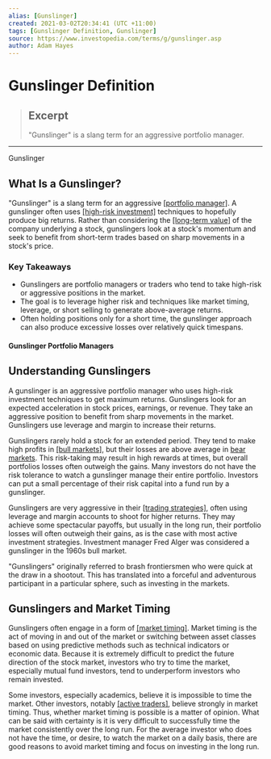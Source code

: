 ```yaml
---
alias: [Gunslinger]
created: 2021-03-02T20:34:41 (UTC +11:00)
tags: [Gunslinger Definition, Gunslinger]
source: https://www.investopedia.com/terms/g/gunslinger.asp
author: Adam Hayes
---
```


# Gunslinger Definition

> ## Excerpt
> "Gunslinger" is a slang term for an aggressive portfolio manager.

---

Gunslinger
## What Is a Gunslinger?

"Gunslinger" is a slang term for an aggressive [[portfolio manager]](https://www.investopedia.com/terms/p/portfoliomanager.asp). A gunslinger often uses [[high-risk investment]](https://www.investopedia.com/terms/r/risktolerance.asp) techniques to hopefully produce big returns. Rather than considering the [[long-term value]](https://www.investopedia.com/terms/l/longterminvestments.asp) of the company underlying a stock, gunslingers look at a stock's momentum and seek to benefit from short-term trades based on sharp movements in a stock's price.

### Key Takeaways

-   Gunslingers are portfolio managers or traders who tend to take high-risk or aggressive positions in the market.
-   The goal is to leverage higher risk and techniques like market timing, leverage, or short selling to generate above-average returns.
-   Often holding positions only for a short time, the gunslinger approach can also produce excessive losses over relatively quick timespans.

#### Gunslinger Portfolio Managers

## Understanding Gunslingers

A gunslinger is an aggressive portfolio manager who uses high-risk investment techniques to get maximum returns. Gunslingers look for an expected acceleration in stock prices, earnings, or revenue. They take an aggressive position to benefit from sharp movements in the market. Gunslingers use leverage and margin to increase their returns.

Gunslingers rarely hold a stock for an extended period. They tend to make high profits in [[bull markets]](https://www.investopedia.com/terms/b/bullmarket.asp), but their losses are above average in [bear markets](https://www.investopedia.com/terms/b/bearmarket.asp). This risk-taking may result in high rewards at times, but overall portfolios losses often outweigh the gains. Many investors do not have the risk tolerance to watch a gunslinger manage their entire portfolio. Investors can put a small percentage of their risk capital into a fund run by a gunslinger.

Gunslingers are very aggressive in their [[trading strategies]](https://www.investopedia.com/terms/t/trading-strategy.asp), often using leverage and margin accounts to shoot for higher returns. They may achieve some spectacular payoffs, but usually in the long run, their portfolio losses will often outweigh their gains, as is the case with most active investment strategies. Investment manager Fred Alger was considered a gunslinger in the 1960s bull market.

"Gunslingers" originally referred to brash frontiersmen who were quick at the draw in a shootout. This has translated into a forceful and adventurous participant in a particular sphere, such as investing in the markets.

## Gunslingers and Market Timing

Gunslingers often engage in a form of [[market timing]](https://www.investopedia.com/terms/m/markettiming.asp). Market timing is the act of moving in and out of the market or switching between asset classes based on using predictive methods such as technical indicators or economic data. Because it is extremely difficult to predict the future direction of the stock market, investors who try to time the market, especially mutual fund investors, tend to underperform investors who remain invested.

Some investors, especially academics, believe it is impossible to time the market. Other investors, notably [[active traders]](https://www.investopedia.com/terms/a/active-trading.asp), believe strongly in market timing. Thus, whether market timing is possible is a matter of opinion. What can be said with certainty is it is very difficult to successfully time the market consistently over the long run. For the average investor who does not have the time, or desire, to watch the market on a daily basis, there are good reasons to avoid market timing and focus on investing in the long run.
